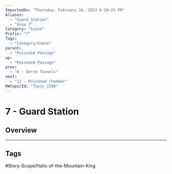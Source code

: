```yaml
---
ImportedOn: "Thursday, February 16, 2023 6:10:23 PM"
Aliases:
  - "Guard Station"
  - "Area 7"
Category: "Scene"
Prefix: "7"
Tags:
  - "Category/Scene"
parent:
  - "Poisoned Passage"
up:
  - "Poisoned Passage"
prev:
  - "6 - Derro Tunnels"
next:
  - "12 - Poisoned Chamber"
RWtopicId: "Topic_2398"
---
```

# 7 - Guard Station
## Overview

---
## Tags
#Story-Scope/Halls-of-the-Mountain-King

